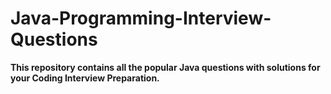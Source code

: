 # Java-Programming-Interview-Questions
**This repository contains all the popular Java questions with solutions for your Coding Interview Preparation.**
